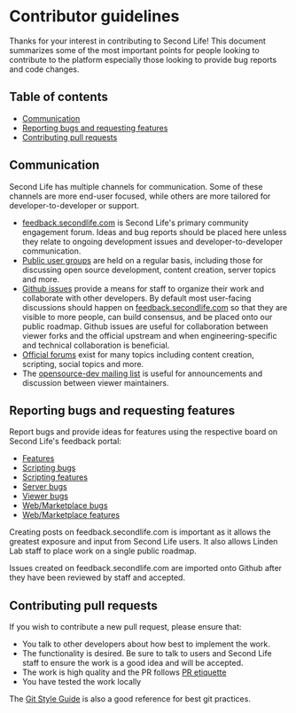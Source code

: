 # Contributor guidelines

Thanks for your interest in contributing to Second Life! This document
summarizes some of the most important points for people looking to contribute
to the platform especially those looking to provide bug reports and code
changes.

## Table of contents

- [Communication](#communication)
- [Reporting bugs and requesting features](#reporting-bugs-and-requesting-features)
- [Contributing pull requests](#contributing-pull-requests)

## Communication

Second Life has multiple channels for communication. Some of these channels are
more end-user focused, while others are more tailored for
developer-to-developer or support.

- [feedback.secondlife.com][] is Second Life's primary community engagement
  forum. Ideas and bug reports should be placed here unless they relate to
  ongoing development issues and developer-to-developer communication.
- [Public user groups][slug] are held on a regular basis, including those for
  discussing open source development, content creation, server topics and more.
- [Github issues][] provide a means for staff to organize their
  work and collaborate with other developers. By default most user-facing
  discussions should happen on [feedback.secondlife.com][] so that they are
  visible to more people, can build consensus, and be placed onto our public
  roadmap. Github issues are useful for collaboration between viewer forks
  and the official upstream and when engineering-specific and technical
  collaboration is beneficial. 
- [Official forums][] exist for many topics including content creation,
   scripting, social topics and more. 
- The [opensource-dev mailing list][] is useful for announcements and
  discussion between viewer maintainers. 


## Reporting bugs and requesting features

Report bugs and provide ideas for features using the respective board on Second
Life's feedback portal:

- [Features](https://feedback.secondlife.com/feature-requests)
- [Scripting bugs](https://feedback.secondlife.com/scripting-bugs)
- [Scripting features](https://feedback.secondlife.com/scripting-features)
- [Server bugs](https://feedback.secondlife.com/scripting-bugs)
- [Viewer bugs](https://feedback.secondlife.com/bug-reports)
- [Web/Marketplace bugs](https://feedback.secondlife.com/web-bugs)
- [Web/Marketplace features](https://feedback.secondlife.com/web-features)

Creating posts on feedback.secondlife.com is important as it allows the greatest
exposure and input from Second Life users. It also allows Linden Lab staff to
place work on a single public roadmap.

Issues created on feedback.secondlife.com are imported onto Github after they
have been reviewed by staff and accepted. 

## Contributing pull requests

If you wish to contribute a new pull request, please ensure that:

- You talk to other developers about how best to implement the work.
- The functionality is desired. Be sure to talk to users and Second Life staff to ensure
  the work is a good idea and will be accepted.
- The work is high quality and the PR follows [PR etiquette][]
- You have tested the work locally

The [Git Style Guide](https://github.com/agis/git-style-guide) is also a good
reference for best git practices.

[feedback.secondlife.com]: https://feedback.secondlife.com
[slug]: https://community.secondlife.com/blogs/entry/6509-introducing-the-second-life-public-calendar/
[PR etiquette]: https://gist.github.com/mikepea/863f63d6e37281e329f8
[Github issues]: https://github.com/secondlife/viewer/issues
[Official forums]: https://community.secondlife.com/forums/
[opensource-dev mailing list]: https://wiki.secondlife.com/wiki/OpenSource-Dev
